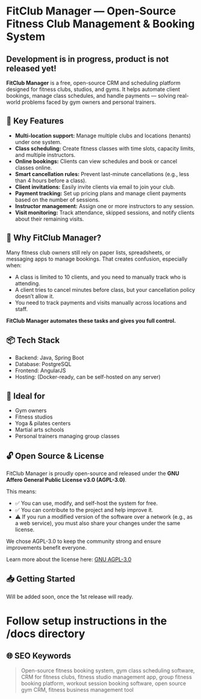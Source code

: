 # FitClub Manager — Open-Source Fitness Club Management & Booking System

## Development is in progress, product is not released yet!

**FitClub Manager** is a free, open-source CRM and scheduling platform designed for fitness clubs, studios, and gyms. It helps automate client bookings, manage class schedules, and handle payments — solving real-world problems faced by gym owners and personal trainers.

## 🚀 Key Features

- **Multi-location support:** Manage multiple clubs and locations (tenants) under one system.
- **Class scheduling:** Create fitness classes with time slots, capacity limits, and multiple instructors.
- **Online bookings:** Clients can view schedules and book or cancel classes online.
- **Smart cancellation rules:** Prevent last-minute cancellations (e.g., less than 4 hours before a class).
- **Client invitations:** Easily invite clients via email to join your club.
- **Payment tracking:** Set up pricing plans and manage client payments based on the number of sessions.
- **Instructor management:** Assign one or more instructors to any session.
- **Visit monitoring:** Track attendance, skipped sessions, and notify clients about their remaining visits.

## 🧠 Why FitClub Manager?

Many fitness club owners still rely on paper lists, spreadsheets, or messaging apps to manage bookings. That creates confusion, especially when:

- A class is limited to 10 clients, and you need to manually track who is attending.
- A client tries to cancel minutes before class, but your cancellation policy doesn’t allow it.
- You need to track payments and visits manually across locations and staff.

**FitClub Manager automates these tasks and gives you full control.**

## 📦 Tech Stack

- Backend: Java, Spring Boot
- Database: PostgreSQL
- Frontend: AngularJS
- Hosting: (Docker-ready, can be self-hosted on any server)

## 🎯 Ideal for

- Gym owners
- Fitness studios
- Yoga & pilates centers
- Martial arts schools
- Personal trainers managing group classes

## 🔓 Open Source & License

FitClub Manager is proudly open-source and released under the **GNU Affero General Public License v3.0 (AGPL-3.0)**.

This means:

- ✅ You can use, modify, and self-host the system for free.
- ✅ You can contribute to the project and help improve it.
- ⚠️ If you run a modified version of the software over a network (e.g., as a web service), you must also share your changes under the same license.

We chose AGPL-3.0 to keep the community strong and ensure improvements benefit everyone.

Learn more about the license here: [GNU AGPL-3.0](https://www.gnu.org/licenses/agpl-3.0.html)

## 📥 Getting Started

Will be added soon, once the 1st release will ready.

# Follow setup instructions in the /docs directory

## 🌐 SEO Keywords

> Open-source fitness booking system, gym class scheduling software, CRM for fitness clubs, fitness studio management app, group fitness booking platform, workout session booking software, open source gym CRM, fitness business management tool